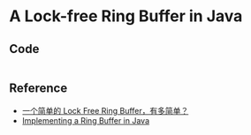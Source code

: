 # A Lock-free Ring Buffer in Java

## Code

```java

```

## Reference

- [一个简单的 Lock Free Ring Buffer，有多简单？](https://www.lenshood.dev/2021/04/19/lock-free-ring-buffer/)
- [Implementing a Ring Buffer in Java](https://www.baeldung.com/java-ring-buffer)